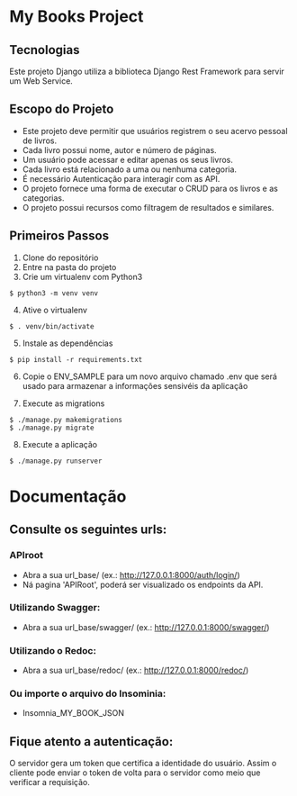 # My Books Project


##  Tecnologias

Este projeto Django utiliza a biblioteca Django Rest Framework para
servir um Web Service.

## Escopo do Projeto


  - Este projeto deve permitir que usuários registrem o seu acervo pessoal de livros. 
  - Cada livro possui nome, autor e número de páginas.
  - Um usuário pode acessar e editar apenas os seus livros.
  - Cada livro está relacionado a uma ou nenhuma categoria.
  - É necessário Autenticação para interagir com as API.
  - O projeto fornece uma forma de executar o CRUD para os livros e as categorias. 
  - O projeto possui recursos como filtragem de resultados e similares.


## Primeiros Passos

1. Clone do  repositório
2. Entre na pasta do projeto
3. Crie um virtualenv com Python3
  ```
  $ python3 -m venv venv
  ```
4. Ative o virtualenv
   
  ```
  $ . venv/bin/activate
  ```
5. Instale as dependências

  ```
  $ pip install -r requirements.txt
  ```
   
6. Copie o ENV_SAMPLE para um novo arquivo chamado .env que será usado para
armazenar a informações sensivéis da aplicação

7. Execute as migrations
  ```
  $ ./manage.py makemigrations
  $ ./manage.py migrate
  ```
8. Execute a aplicação

  ```
  $ ./manage.py runserver
  ```

# Documentação


## Consulte os seguintes urls:

### APIroot
  - Abra a sua url_base/ (ex.: http://127.0.0.1:8000/auth/login/)
  - Ná pagina 'APIRoot', poderá ser visualizado os endpoints da API.

### Utilizando Swagger:
   - Abra a sua url_base/swagger/ (ex.: http://127.0.0.1:8000/swagger/)


### Utilizando o Redoc:
  - Abra a sua url_base/redoc/ (ex.: http://127.0.0.1:8000/redoc/)

### Ou importe o arquivo do Insominia:
  - Insomnia_MY_BOOK_JSON

## Fique atento a autenticação:

O servidor gera um token que certifica a identidade do usuário.
Assim o cliente pode enviar o token de volta para o servidor como meio que 
verificar a requisição.
